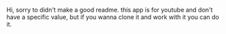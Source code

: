 Hi, sorry to didn't make a good readme.
this app is for youtube and don't have a specific value,
but if you wanna clone it and work with it you can do it.
